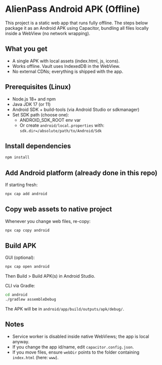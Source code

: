 # AlienPass Android APK (Offline)

This project is a static web app that runs fully offline. The steps below package it as an Android APK using Capacitor, bundling all files locally inside a WebView (no network wrapping).

## What you get
- A single APK with local assets (index.html, js, icons).
- Works offline. Vault uses IndexedDB in the WebView.
- No external CDNs; everything is shipped with the app.

## Prerequisites (Linux)
- Node.js 18+ and npm
- Java JDK 17 (or 11)
- Android SDK + build-tools (via Android Studio or sdkmanager)
- Set SDK path (choose one):
  - ANDROID_SDK_ROOT env var
  - Or create `android/local.properties` with: `sdk.dir=/absolute/path/to/Android/Sdk`

## Install dependencies
```bash
npm install
```

## Add Android platform (already done in this repo)
If starting fresh:
```bash
npx cap add android
```

## Copy web assets to native project
Whenever you change web files, re-copy:
```bash
npx cap copy android
```

## Build APK
GUI (optional):
```bash
npx cap open android
```
Then Build > Build APK(s) in Android Studio.

CLI via Gradle:
```bash
cd android
./gradlew assembleDebug
```
The APK will be in `android/app/build/outputs/apk/debug/`.

## Notes
- Service worker is disabled inside native WebViews; the app is local anyway.
- If you change the app id/name, edit `capacitor.config.json`.
- If you move files, ensure `webDir` points to the folder containing `index.html` (here: `www`).
